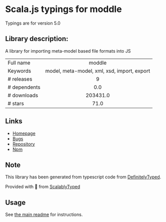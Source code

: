 
# Scala.js typings for moddle

Typings are for version 5.0

## Library description:
A library for importing meta-model based file formats into JS

|                    |                 |
| ------------------ | :-------------: |
| Full name          | moddle |
| Keywords           | model, meta-model, xml, xsd, import, export |
| # releases         | 9 |
| # dependents       | 0.0 |
| # downloads        | 203431.0 |
| # stars            | 71.0 |

## Links
- [Homepage](https://github.com/bpmn-io/moddle#readme)
- [Bugs](https://github.com/bpmn-io/moddle/issues)
- [Repository](https://github.com/bpmn-io/moddle)
- [Npm](https://www.npmjs.com/package/moddle)
    


## Note
This library has been generated from typescript code from [DefinitelyTyped](https://definitelytyped.org).

Provided with :purple_heart: from [ScalablyTyped](https://github.com/oyvindberg/ScalablyTyped)

## Usage
See [the main readme](../../readme.md) for instructions.


